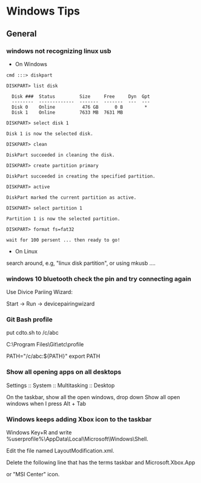 # Windows Tips

## General

### windows not recognizing linux usb

- On Windows

```
cmd :::> diskpart

DISKPART> list disk

  Disk ###  Status         Size     Free     Dyn  Gpt
  --------  -------------  -------  -------  ---  ---
  Disk 0    Online          476 GB      0 B        *
  Disk 1    Online         7633 MB  7631 MB

DISKPART> select disk 1

Disk 1 is now the selected disk.

DISKPART> clean

DiskPart succeeded in cleaning the disk.

DISKPART> create partition primary

DiskPart succeeded in creating the specified partition.

DISKPART> active

DiskPart marked the current partition as active.

DISKPART> select partition 1

Partition 1 is now the selected partition.

DISKPART> format fs=fat32

wait for 100 persent ... then ready to go!

```

- On Linux

search around, e.g, "linux disk partition", or using mkusb ....

### windows 10 bluetooth check the pin and try connecting again

Use Divice Pariing Wizard:

Start -> Run -> devicepairingwizard

### Git Bash profile

put cdto.sh to /c/abc

C:\Program Files\Git\etc\profile

PATH="/c/abc:${PATH}"
export PATH

### Show all opening apps on all desktops

Settings :: System :: Multitasking :: Desktop

On the taskbar, show all the open windows, drop down
Show all open windows when I press Alt + Tab

### Windows keeps adding Xbox icon to the taskbar

Windows Key+R and write %userprofile%\AppData\Local\Microsoft\Windows\Shell.

Edit the file named LayoutModification.xml.

Delete the following line that has the terms taskbar and Microsoft.Xbox.App

or "MSI Center" icon.
